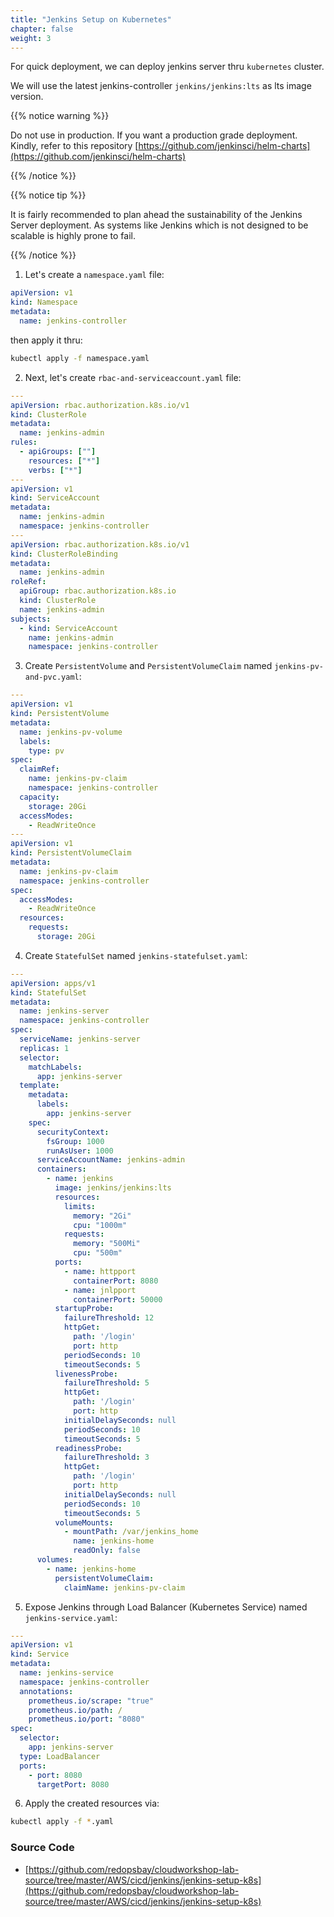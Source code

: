 ```yaml
---
title: "Jenkins Setup on Kubernetes"
chapter: false
weight: 3
---
```


For quick deployment, we can deploy jenkins server thru `kubernetes` cluster.

We will use the latest jenkins-controller `jenkins/jenkins:lts` as lts image version.

{{% notice warning %}}

Do not use in production. If you want a production grade deployment. Kindly, refer to this repository [https://github.com/jenkinsci/helm-charts](https://github.com/jenkinsci/helm-charts)

{{% /notice %}}

{{% notice tip %}}

It is fairly recommended to plan ahead the sustainability of the Jenkins Server deployment. As systems like Jenkins which is not designed to be scalable is highly prone to fail.

{{% /notice %}}

1. Let's create a `namespace.yaml` file:

```yaml
apiVersion: v1
kind: Namespace
metadata:
  name: jenkins-controller
```

then apply it thru:

```bash
kubectl apply -f namespace.yaml
```

2. Next, let's create `rbac-and-serviceaccount.yaml` file:

```yaml
---
apiVersion: rbac.authorization.k8s.io/v1
kind: ClusterRole
metadata:
  name: jenkins-admin
rules:
  - apiGroups: [""]
    resources: ["*"]
    verbs: ["*"]
---
apiVersion: v1
kind: ServiceAccount
metadata:
  name: jenkins-admin
  namespace: jenkins-controller
---
apiVersion: rbac.authorization.k8s.io/v1
kind: ClusterRoleBinding
metadata:
  name: jenkins-admin
roleRef:
  apiGroup: rbac.authorization.k8s.io
  kind: ClusterRole
  name: jenkins-admin
subjects:
  - kind: ServiceAccount
    name: jenkins-admin
    namespace: jenkins-controller
```

3. Create `PersistentVolume` and `PersistentVolumeClaim` named `jenkins-pv-and-pvc.yaml`:

```yaml
---
apiVersion: v1
kind: PersistentVolume
metadata:
  name: jenkins-pv-volume
  labels:
    type: pv
spec:
  claimRef:
    name: jenkins-pv-claim
    namespace: jenkins-controller
  capacity:
    storage: 20Gi
  accessModes:
    - ReadWriteOnce
---
apiVersion: v1
kind: PersistentVolumeClaim
metadata:
  name: jenkins-pv-claim
  namespace: jenkins-controller
spec:
  accessModes:
    - ReadWriteOnce
  resources:
    requests:
      storage: 20Gi

```

4. Create `StatefulSet` named `jenkins-statefulset.yaml`:

```yaml
---
apiVersion: apps/v1
kind: StatefulSet
metadata:
  name: jenkins-server
  namespace: jenkins-controller
spec:
  serviceName: jenkins-server
  replicas: 1
  selector:
    matchLabels:
      app: jenkins-server
  template:
    metadata:
      labels:
        app: jenkins-server
    spec:
      securityContext:
        fsGroup: 1000
        runAsUser: 1000
      serviceAccountName: jenkins-admin
      containers:
        - name: jenkins
          image: jenkins/jenkins:lts
          resources:
            limits:
              memory: "2Gi"
              cpu: "1000m"
            requests:
              memory: "500Mi"
              cpu: "500m"
          ports:
            - name: httpport
              containerPort: 8080
            - name: jnlpport
              containerPort: 50000
          startupProbe:
            failureThreshold: 12
            httpGet:
              path: '/login'
              port: http
            periodSeconds: 10
            timeoutSeconds: 5
          livenessProbe:
            failureThreshold: 5
            httpGet:
              path: '/login'
              port: http
            initialDelaySeconds: null
            periodSeconds: 10
            timeoutSeconds: 5
          readinessProbe:
            failureThreshold: 3
            httpGet:
              path: '/login'
              port: http
            initialDelaySeconds: null
            periodSeconds: 10
            timeoutSeconds: 5
          volumeMounts:
            - mountPath: /var/jenkins_home
              name: jenkins-home
              readOnly: false
      volumes:
        - name: jenkins-home
          persistentVolumeClaim:
            claimName: jenkins-pv-claim
```

5. Expose Jenkins through Load Balancer (Kubernetes Service) named `jenkins-service.yaml`:

```yaml
---
apiVersion: v1
kind: Service
metadata:
  name: jenkins-service
  namespace: jenkins-controller
  annotations:
    prometheus.io/scrape: "true"
    prometheus.io/path: /
    prometheus.io/port: "8080"
spec:
  selector:
    app: jenkins-server
  type: LoadBalancer
  ports:
    - port: 8080
      targetPort: 8080
```

6. Apply the created resources via:


```bash
kubectl apply -f *.yaml
```


### Source Code

- [https://github.com/redopsbay/cloudworkshop-lab-source/tree/master/AWS/cicd/jenkins/jenkins-setup-k8s](https://github.com/redopsbay/cloudworkshop-lab-source/tree/master/AWS/cicd/jenkins/jenkins-setup-k8s)
